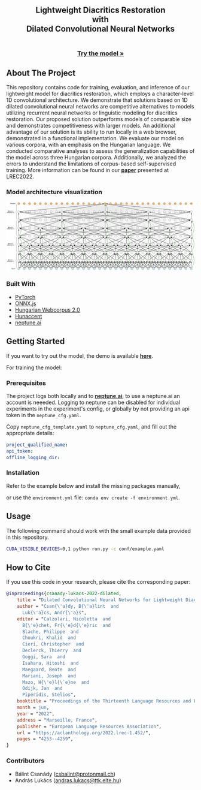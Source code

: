 <div id="top"></div>
<!--
*** Thanks for checking out the Best-README-Template. If you have a suggestion
*** that would make this better, please fork the repo and create a pull request
*** or simply open an issue with the tag "enhancement".
*** Don't forget to give the project a star!
*** Thanks again! Now go create something AMAZING! :D
-->
<br />
<div align="center">
    <h2 align="center">Lightweight Diacritics Restoration<br />with<br />Dilated Convolutional Neural Networks</h2>
    <h3 align="center">
        <br />
            <a href="https://ai.elte.hu/csbalint/diacritics/demo.html?lang=en&model_lang=HU" target="_blank"><strong>Try the model »</strong></a>
        <br />
    </h3>
</div>

<!-- ABOUT THE PROJECT -->
## About The Project

This repository contains code for training, evaluation, and inference of our lightweight model for diacritics restoration, which employs a character-level 1D convolutional architecture.
We demonstrate that solutions based on 1D dilated convolutional neural networks are competitive alternatives to models utilizing recurrent neural networks or linguistic modeling for diacritics restoration.
Our proposed solution outperforms models of comparable size and demonstrates competitiveness with larger models.
An additional advantage of our solution is its ability to run locally in a web browser, demonstrated in a functional implementation.
We evaluate our model on various corpora, with an emphasis on the Hungarian language.
We conducted comparative analyses to assess the generalization capabilities of the model across three Hungarian corpora.
Additionally, we analyzed the errors to understand the limitations of corpus-based self-supervised training.
More information can be found in our <a href="https://arxiv.org/abs/2201.06757" target="_blank"><strong>paper</strong></a> presented at LREC2022.

### Model architecture visualization
<p align="center">
  <img src="./img/A-TCN_4225_zoomed_txt.png" alt="Model Architecture">
</p>

### Built With

* [PyTorch](https://pytorch.org/)
* [ONNX.js](https://github.com/microsoft/onnxjs)
* [Hungarian Webcorpus 2.0](https://hlt.bme.hu/en/resources/webcorpus2)
* [Hunaccent](https://github.com/juditacs/hunaccent)
* [neptune.ai](https://neptune.ai/)

<!-- GETTING STARTED -->
## Getting Started

If you want to try out the model, the demo is available <a href="https://web.cs.elte.hu/~csbalint/diacritics/demo.html?lang=en&model_lang=HU"><strong>here</strong></a>.

For training the model:

### Prerequisites

The project logs both locally and to <a href="https://neptune.ai/"><strong>neptune.ai</strong></a>,
to use a neptune.ai an account is neeeded. Logging to neptune can be disabled for individual experiments in the experiment's config, or globally by not providing an api token in the `neptune_cfg.yaml`.

Copy `neptune_cfg_template.yaml` to `neptune_cfg.yaml`, and fill out the appropriate details:
```yaml
project_qualified_name: 
api_token: 
offline_logging_dir: 
```

### Installation

Refer to the example below and install the missing packages manually,

or use the `environment.yml` file: `conda env create -f environment.yml`.

<!-- USAGE EXAMPLES -->
## Usage

The following command should work with the small example data provided in this repository. 

```sh
CUDA_VISIBLE_DEVICES=0,1 python run.py -c conf/example.yaml
```

## How to Cite
If you use this code in your research, please cite the corresponding paper:
```bibtex
@inproceedings{csanady-lukacs-2022-dilated,
    title = "Dilated Convolutional Neural Networks for Lightweight Diacritics Restoration",
    author = "Csan{\'a}dy, B{\'a}lint  and
      Luk{\'a}cs, Andr{\'a}s",
    editor = "Calzolari, Nicoletta  and
      B{\'e}chet, Fr{\'e}d{\'e}ric  and
      Blache, Philippe  and
      Choukri, Khalid  and
      Cieri, Christopher  and
      Declerck, Thierry  and
      Goggi, Sara  and
      Isahara, Hitoshi  and
      Maegaard, Bente  and
      Mariani, Joseph  and
      Mazo, H{\'e}l{\`e}ne  and
      Odijk, Jan  and
      Piperidis, Stelios",
    booktitle = "Proceedings of the Thirteenth Language Resources and Evaluation Conference",
    month = jun,
    year = "2022",
    address = "Marseille, France",
    publisher = "European Language Resources Association",
    url = "https://aclanthology.org/2022.lrec-1.452/",
    pages = "4253--4259",
}
```

### Contributors
- Bálint Csanády (csbalint@protonmail.ch)
- András Lukács (andras.lukacs@ttk.elte.hu)
